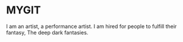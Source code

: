 # MYGIT
I am an artist, a performance artist. I am hired for people to fulfill their fantasy, The deep dark fantasies.
